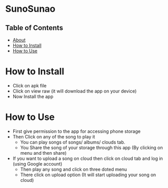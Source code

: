 # SunoSunao
## Table of Contents

- [About](#about)
- [How to Install ](#how-to-install)
- [How to Use](#how-to-use)

# How to Install
- Click on apk file
- Click on view raw (it will download the app on your device)
- Now Install the app

# How to Use
- First give permission to the app for accessing phone storage
- Then Click on any of the song to play it
  - You can play songs of songs/ albums/ clouds tab.
  - You Share the song of your storage through this app (By clicking on menu and then share)
- If you want to upload a song on cloud then click on cloud tab and log in (using Google account)
  - Then play any song and click on three doted menu
  - There click on upload option (It will start uploading your song on cloud)
  
